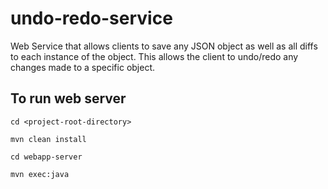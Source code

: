 # undo-redo-service
Web Service that allows clients to save any JSON object as well as all diffs to each instance of the object. This allows the client to undo/redo any changes made to a specific object.

## To run web server
`cd <project-root-directory>`

`mvn clean install`

`cd webapp-server`

`mvn exec:java`
